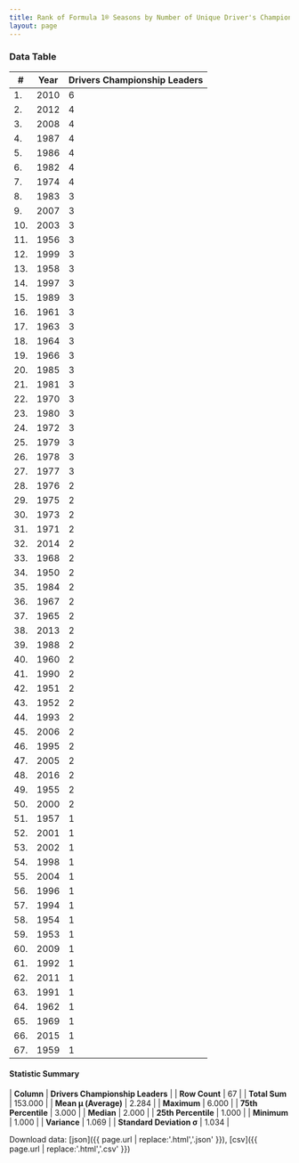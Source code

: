 ```yaml
---
title: Rank of Formula 1® Seasons by Number of Unique Driver's Championship Leaders
layout: page
---
```


<canvas id="chart" width="400" height="180"></canvas>
<script>
var data = {
    "datasets": [
        {
            "backgroundColor": [
                "#9C8E8D",
                "#9C8E8D",
                "#9C8E8D",
                "#9C8E8D",
                "#9C8E8D",
                "#9C8E8D",
                "#9C8E8D",
                "#9C8E8D",
                "#9C8E8D",
                "#9C8E8D",
                "#9C8E8D",
                "#9C8E8D",
                "#9C8E8D",
                "#9C8E8D",
                "#9C8E8D",
                "#9C8E8D",
                "#9C8E8D",
                "#9C8E8D",
                "#9C8E8D",
                "#9C8E8D",
                "#9C8E8D",
                "#9C8E8D",
                "#9C8E8D",
                "#9C8E8D",
                "#9C8E8D",
                "#9C8E8D",
                "#9C8E8D",
                "#9C8E8D",
                "#9C8E8D",
                "#9C8E8D",
                "#9C8E8D",
                "#9C8E8D",
                "#9C8E8D",
                "#9C8E8D",
                "#9C8E8D",
                "#9C8E8D",
                "#9C8E8D",
                "#9C8E8D",
                "#9C8E8D",
                "#9C8E8D",
                "#9C8E8D",
                "#9C8E8D",
                "#9C8E8D",
                "#9C8E8D",
                "#9C8E8D",
                "#9C8E8D",
                "#9C8E8D",
                "#9C8E8D",
                "#9C8E8D",
                "#9C8E8D",
                "#9C8E8D",
                "#9C8E8D",
                "#9C8E8D",
                "#9C8E8D",
                "#9C8E8D",
                "#9C8E8D",
                "#9C8E8D",
                "#9C8E8D",
                "#9C8E8D",
                "#9C8E8D",
                "#9C8E8D",
                "#9C8E8D",
                "#9C8E8D",
                "#9C8E8D",
                "#9C8E8D",
                "#9C8E8D",
                "#9C8E8D"
            ],
            "borderColor": [
                "#1D181E",
                "#1D181E",
                "#1D181E",
                "#1D181E",
                "#1D181E",
                "#1D181E",
                "#1D181E",
                "#1D181E",
                "#1D181E",
                "#1D181E",
                "#1D181E",
                "#1D181E",
                "#1D181E",
                "#1D181E",
                "#1D181E",
                "#1D181E",
                "#1D181E",
                "#1D181E",
                "#1D181E",
                "#1D181E",
                "#1D181E",
                "#1D181E",
                "#1D181E",
                "#1D181E",
                "#1D181E",
                "#1D181E",
                "#1D181E",
                "#1D181E",
                "#1D181E",
                "#1D181E",
                "#1D181E",
                "#1D181E",
                "#1D181E",
                "#1D181E",
                "#1D181E",
                "#1D181E",
                "#1D181E",
                "#1D181E",
                "#1D181E",
                "#1D181E",
                "#1D181E",
                "#1D181E",
                "#1D181E",
                "#1D181E",
                "#1D181E",
                "#1D181E",
                "#1D181E",
                "#1D181E",
                "#1D181E",
                "#1D181E",
                "#1D181E",
                "#1D181E",
                "#1D181E",
                "#1D181E",
                "#1D181E",
                "#1D181E",
                "#1D181E",
                "#1D181E",
                "#1D181E",
                "#1D181E",
                "#1D181E",
                "#1D181E",
                "#1D181E",
                "#1D181E",
                "#1D181E",
                "#1D181E",
                "#1D181E"
            ],
            "borderWidth": 1,
            "data": [
                6.0,
                4.0,
                4.0,
                4.0,
                4.0,
                4.0,
                4.0,
                3.0,
                3.0,
                3.0,
                3.0,
                3.0,
                3.0,
                3.0,
                3.0,
                3.0,
                3.0,
                3.0,
                3.0,
                3.0,
                3.0,
                3.0,
                3.0,
                3.0,
                3.0,
                3.0,
                3.0,
                2.0,
                2.0,
                2.0,
                2.0,
                2.0,
                2.0,
                2.0,
                2.0,
                2.0,
                2.0,
                2.0,
                2.0,
                2.0,
                2.0,
                2.0,
                2.0,
                2.0,
                2.0,
                2.0,
                2.0,
                2.0,
                2.0,
                2.0,
                1.0,
                1.0,
                1.0,
                1.0,
                1.0,
                1.0,
                1.0,
                1.0,
                1.0,
                1.0,
                1.0,
                1.0,
                1.0,
                1.0,
                1.0,
                1.0,
                1.0
            ],
            "label": "Drivers Championship Leaders"
        }
    ],
    "labels": [
        "2010",
        "2012",
        "2008",
        "1987",
        "1986",
        "1982",
        "1974",
        "1983",
        "2007",
        "2003",
        "1956",
        "1999",
        "1958",
        "1997",
        "1989",
        "1961",
        "1963",
        "1964",
        "1966",
        "1985",
        "1981",
        "1970",
        "1980",
        "1972",
        "1979",
        "1978",
        "1977",
        "1976",
        "1975",
        "1973",
        "1971",
        "2014",
        "1968",
        "1950",
        "1984",
        "1967",
        "1965",
        "2013",
        "1988",
        "1960",
        "1990",
        "1951",
        "1952",
        "1993",
        "2006",
        "1995",
        "2005",
        "2016",
        "1955",
        "2000",
        "1957",
        "2001",
        "2002",
        "1998",
        "2004",
        "1996",
        "1994",
        "1954",
        "1953",
        "2009",
        "1992",
        "2011",
        "1991",
        "1962",
        "1969",
        "2015",
        "1959"
    ]
};
var options = {
  legend: {
    display: false
  },
  scales: {
    xAxes: [{
      ticks: {
        beginAtZero: true,
        maxRotation: 180,
        display: window.innerWidth > 800
      }
    }],
    yAxes: [{
      ticks: {
        beginAtZero: true
      }
    }]
  },
  onResize: function(chart, size) {
    chart.options.scales.xAxes[0].ticks.display = size.width > 800;
  }
};
var chart = new Chart("chart", {
    data: data,
    type: 'bar',
    options: options
});
</script>



### Data Table

| # | Year | Drivers Championship Leaders |
|--|--|--|
| 1. | 2010 | 6 |
| 2. | 2012 | 4 |
| 3. | 2008 | 4 |
| 4. | 1987 | 4 |
| 5. | 1986 | 4 |
| 6. | 1982 | 4 |
| 7. | 1974 | 4 |
| 8. | 1983 | 3 |
| 9. | 2007 | 3 |
| 10. | 2003 | 3 |
| 11. | 1956 | 3 |
| 12. | 1999 | 3 |
| 13. | 1958 | 3 |
| 14. | 1997 | 3 |
| 15. | 1989 | 3 |
| 16. | 1961 | 3 |
| 17. | 1963 | 3 |
| 18. | 1964 | 3 |
| 19. | 1966 | 3 |
| 20. | 1985 | 3 |
| 21. | 1981 | 3 |
| 22. | 1970 | 3 |
| 23. | 1980 | 3 |
| 24. | 1972 | 3 |
| 25. | 1979 | 3 |
| 26. | 1978 | 3 |
| 27. | 1977 | 3 |
| 28. | 1976 | 2 |
| 29. | 1975 | 2 |
| 30. | 1973 | 2 |
| 31. | 1971 | 2 |
| 32. | 2014 | 2 |
| 33. | 1968 | 2 |
| 34. | 1950 | 2 |
| 35. | 1984 | 2 |
| 36. | 1967 | 2 |
| 37. | 1965 | 2 |
| 38. | 2013 | 2 |
| 39. | 1988 | 2 |
| 40. | 1960 | 2 |
| 41. | 1990 | 2 |
| 42. | 1951 | 2 |
| 43. | 1952 | 2 |
| 44. | 1993 | 2 |
| 45. | 2006 | 2 |
| 46. | 1995 | 2 |
| 47. | 2005 | 2 |
| 48. | 2016 | 2 |
| 49. | 1955 | 2 |
| 50. | 2000 | 2 |
| 51. | 1957 | 1 |
| 52. | 2001 | 1 |
| 53. | 2002 | 1 |
| 54. | 1998 | 1 |
| 55. | 2004 | 1 |
| 56. | 1996 | 1 |
| 57. | 1994 | 1 |
| 58. | 1954 | 1 |
| 59. | 1953 | 1 |
| 60. | 2009 | 1 |
| 61. | 1992 | 1 |
| 62. | 2011 | 1 |
| 63. | 1991 | 1 |
| 64. | 1962 | 1 |
| 65. | 1969 | 1 |
| 66. | 2015 | 1 |
| 67. | 1959 | 1 |

#### Statistic Summary

| **Column** | **Drivers Championship Leaders** |
| **Row Count** | 67 |
| **Total Sum** | 153.000 |
| **Mean μ (Average)** | 2.284 |
| **Maximum** | 6.000 |
| **75th Percentile** | 3.000 |
| **Median** | 2.000 |
| **25th Percentile** | 1.000 |
| **Minimum** | 1.000 |
| **Variance** | 1.069 |
| **Standard Deviation σ** | 1.034 |

Download data: [json]({{ page.url | replace:'.html','.json' }}), [csv]({{ page.url | replace:'.html','.csv' }})
